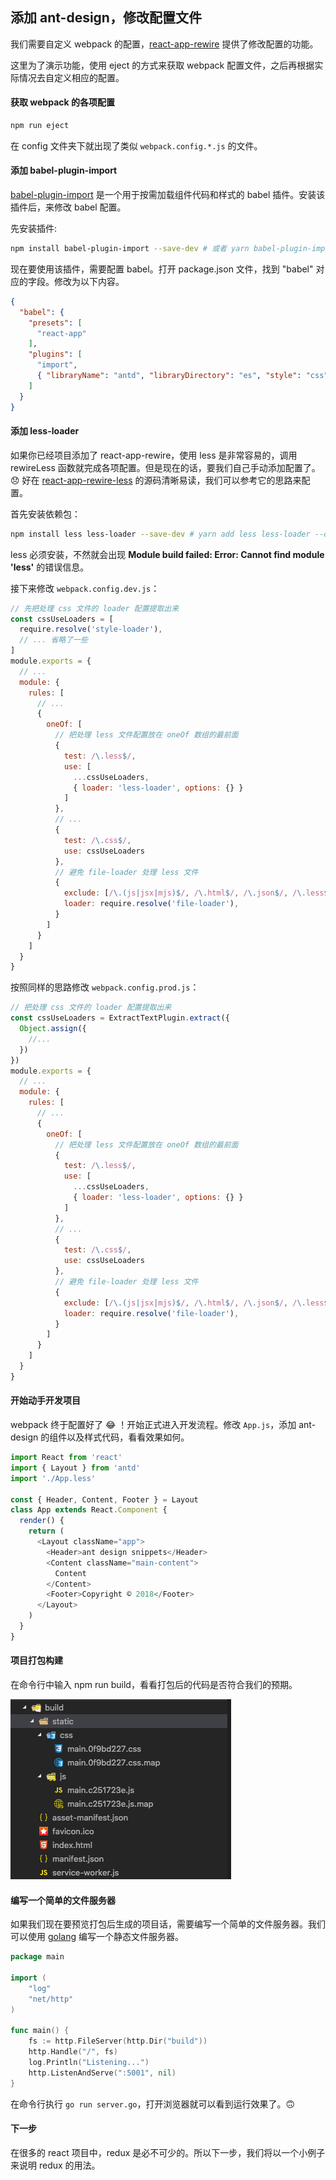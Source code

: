 ## 添加 ant-design，修改配置文件

我们需要自定义 webpack 的配置，[react-app-rewire](https://github.com/timarney/react-app-rewired) 提供了修改配置的功能。

这里为了演示功能，使用 eject 的方式来获取 webpack 配置文件，之后再根据实际情况去自定义相应的配置。 

#### 获取 webpack 的各项配置

```bash
npm run eject
```
在 config 文件夹下就出现了类似 `webpack.config.*.js` 的文件。

#### 添加 babel-plugin-import

[babel-plugin-import](https://github.com/ant-design/babel-plugin-import) 是一个用于按需加载组件代码和样式的 babel 插件。安装该插件后，来修改 babel 配置。

先安装插件:
```bash
npm install babel-plugin-import --save-dev # 或者 yarn babel-plugin-import --dev
```
现在要使用该插件，需要配置 babel。打开 package.json 文件，找到 "babel" 对应的字段。修改为以下内容。
```json
{
  "babel": {
    "presets": [
      "react-app"
    ],
    "plugins": [
      "import",
      { "libraryName": "antd", "libraryDirectory": "es", "style": "css" }
    ]
  }
}
```
#### 添加 less-loader

如果你已经项目添加了 react-app-rewire，使用 less 是非常容易的，调用 rewireLess 函数就完成各项配置。但是现在的话，要我们自己手动添加配置了。😞 好在 [react-app-rewire-less](https://github.com/timarney/react-app-rewired/blob/master/packages/react-app-rewire-less/index.js) 的源码清晰易读，我们可以参考它的思路来配置。

首先安装依赖包：
```bash
npm install less less-loader --save-dev # yarn add less less-loader --dev
```
less 必须安装，不然就会出现 **Module build failed: Error: Cannot find module 'less'** 的错误信息。

接下来修改 `webpack.config.dev.js`：
```js
// 先把处理 css 文件的 loader 配置提取出来
const cssUseLoaders = [
  require.resolve('style-loader'),
  // ... 省略了一些
]
module.exports = {
  // ...
  module: {
    rules: [
      // ...
      {
        oneOf: [
          // 把处理 less 文件配置放在 oneOf 数组的最前面
          {
            test: /\.less$/,
            use: [
              ...cssUseLoaders,
              { loader: 'less-loader', options: {} }
            ]
          },
          // ...
          {
            test: /\.css$/,
            use: cssUseLoaders
          },
          // 避免 file-loader 处理 less 文件
          {
            exclude: [/\.(js|jsx|mjs)$/, /\.html$/, /\.json$/, /\.less$/],
            loader: require.resolve('file-loader'),
          }
        ]
      }
    ]
  }
}
```
按照同样的思路修改 `webpack.config.prod.js`：
```js
// 把处理 css 文件的 loader 配置提取出来
const cssUseLoaders = ExtractTextPlugin.extract({
  Object.assign({
    //...
  })
})
module.exports = {
  // ...
  module: {
    rules: [
      // ...
      {
        oneOf: [
          // 把处理 less 文件配置放在 oneOf 数组的最前面
          {
            test: /\.less$/,
            use: [
              ...cssUseLoaders,
              { loader: 'less-loader', options: {} }
            ]
          },
          // ...
          {
            test: /\.css$/,
            use: cssUseLoaders
          },
          // 避免 file-loader 处理 less 文件
          {
            exclude: [/\.(js|jsx|mjs)$/, /\.html$/, /\.json$/, /\.less$/],
            loader: require.resolve('file-loader'),
          }
        ]
      }
    ]
  }
}
```
#### 开始动手开发项目

webpack 终于配置好了 😂 ！开始正式进入开发流程。修改 `App.js`，添加 ant-design 的组件以及样式代码，看看效果如何。
```js
import React from 'react'
import { Layout } from 'antd'
import './App.less'

const { Header, Content, Footer } = Layout
class App extends React.Component {
  render() {
    return (
      <Layout className="app">
        <Header>ant design snippets</Header>
        <Content className="main-content">
          Content
        </Content>
        <Footer>Copyright © 2018</Footer>
      </Layout>
    )
  }
}
```
#### 项目打包构建

在命令行中输入 npm run build，看看打包后的代码是否符合我们的预期。

![](1.png)

#### 编写一个简单的文件服务器

如果我们现在要预览打包后生成的项目话，需要编写一个简单的文件服务器。我们可以使用 [golang](https://golang.org/pkg/net/http/#FileServer) 编写一个静态文件服务器。
```go
package main

import (
	"log"
	"net/http"
)

func main() {
	fs := http.FileServer(http.Dir("build"))
	http.Handle("/", fs)
	log.Println("Listening...")
	http.ListenAndServe(":5001", nil)
}
```
在命令行执行 `go run server.go`，打开浏览器就可以看到运行效果了。🙃

#### 下一步

在很多的 react 项目中，redux 是必不可少的。所以下一步，我们将以一个小例子来说明 redux 的用法。
